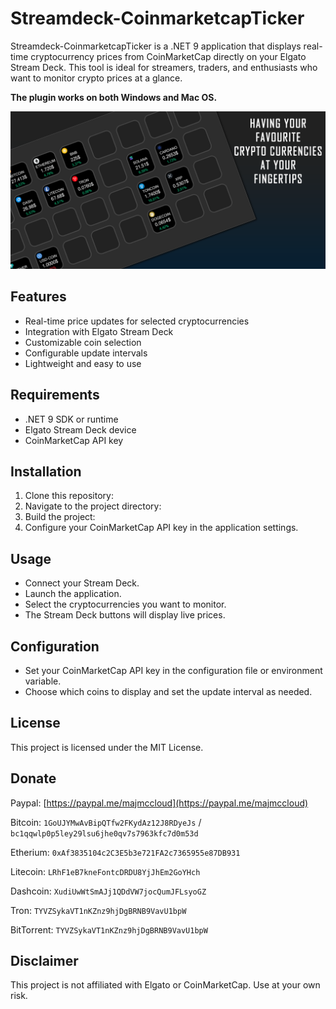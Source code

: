 # Streamdeck-CoinmarketcapTicker

Streamdeck-CoinmarketcapTicker is a .NET 9 application that displays real-time cryptocurrency prices from CoinMarketCap directly on your Elgato Stream Deck. This tool is ideal for streamers, traders, and enthusiasts who want to monitor crypto prices at a glance.

**The plugin works on both Windows and Mac OS.**

![Preview](Assets/1-preview.png)


## Features

- Real-time price updates for selected cryptocurrencies
- Integration with Elgato Stream Deck
- Customizable coin selection
- Configurable update intervals
- Lightweight and easy to use

## Requirements

- .NET 9 SDK or runtime
- Elgato Stream Deck device
- CoinMarketCap API key

## Installation

1. Clone this repository:
2. Navigate to the project directory:
3. Build the project:
4. Configure your CoinMarketCap API key in the application settings.

## Usage

- Connect your Stream Deck.
- Launch the application.
- Select the cryptocurrencies you want to monitor.
- The Stream Deck buttons will display live prices.

## Configuration

- Set your CoinMarketCap API key in the configuration file or environment variable.
- Choose which coins to display and set the update interval as needed.

## License

This project is licensed under the MIT License.

## Donate

Paypal: [https://paypal.me/majmccloud](https://paypal.me/majmccloud)

Bitcoin: `1GoUJYMwAvBipQTfw2FKydAz12J8RDyeJs` / `bc1qqwlp0p5ley29lsu6jhe0qv7s7963kfc7d0m53d`

Etherium: `0xAf3835104c2C3E5b3e721FA2c7365955e87DB931`

Litecoin: `LRhF1eB7kneFontcDRDU8YjJhEm2GoYHch`

Dashcoin: `XudiUwWtSmAJj1QDdVW7jocQumJFLsyoGZ`

Tron: `TYVZSykaVT1nKZnz9hjDgBRNB9VavU1bpW`

BitTorrent: `TYVZSykaVT1nKZnz9hjDgBRNB9VavU1bpW`

## Disclaimer

This project is not affiliated with Elgato or CoinMarketCap. Use at your own risk.